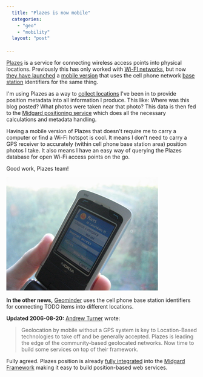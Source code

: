 ```yaml
---
  title: "Plazes is now mobile"
  categories: 
    - "geo"
    - "mobility"
  layout: "post"

---
```

[Plazes][1] is a service for connecting wireless access points into physical locations. Previously this has only worked with [Wi-FI networks][2], but now [they have launched][8] a [mobile version][3] that uses the cell phone network [base station][4] identifiers for the same thing.

I'm using Plazes as a way to [collect locations][5] I've been in to provide position metadata into all information I produce. This like: Where was this blog posted? What photos were taken near that photo? This data is then fed to the [Midgard positioning service][6] which does all the necessary calculations and metadata handling.

Having a mobile version of Plazes that doesn't require me to carry a computer or find a Wi-Fi hotspot is cool. It means I don't need to carry a GPS receiver to accurately (within cell phone base station area) position photos I take. It also means I have an easy way of querying the Plazes database for open Wi-Fi access points on the go.

Good work, Plazes team!

![Seeking Wi-Fi access points with the Mobile Plazer](/files/n90-plazes.jpg)

__In the other news,__ [Geominder][7] uses the cell phone base station identifiers for connecting TODO items into different locations.

__Updated 2006-08-20:__ [Andrew Turner][9] wrote:

> Geolocation by mobile without a GPS system is key to Location-Based technologies to take off and be generally accepted. Plazes is leading the edge of the community-based geolocated networks. Now time to build some services on top of their framework.

Fully agreed. Plazes position is already [fully integrated][6] into the [Midgard Framework][10] making it easy to build position-based web services.

[1]: http://beta.plazes.com/info/faq/
[2]: http://en.wikipedia.org/wiki/Wi-Fi
[3]: http://beta.plazes.com/tools/mobile.php
[4]: http://en.wikipedia.org/wiki/Base_station
[5]: http://bergie.iki.fi/blog/more-about-positioning-on-the-web.html
[6]: http://bergie.iki.fi/blog/the-midgard-position.html
[7]: http://ludimate.com/products/geominder/
[8]: http://blog.plazes.com/?p=116
[9]: ttp://highearthorbit.com/
[10]: http://www.midgard-project.org/documentation/midcom/